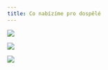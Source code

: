 ```yaml
---
title: Co nabízíme pro dospělé
---
```

![](/images/uploads/pro_dospele-2-.jpg)

![](/images/uploads/aj_dosp.jpg)

![](/images/uploads/baner_hormonalka.jpg)